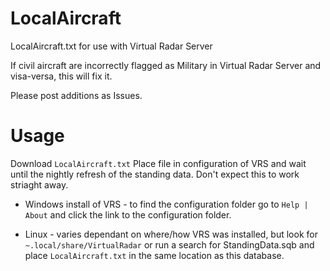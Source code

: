 # LocalAircraft
LocalAircraft.txt for use with Virtual Radar Server

If civil aircraft are incorrectly flagged as Military in Virtual Radar Server and visa-versa, this will fix it.

Please post additions as Issues.

# Usage

Download ``LocalAircraft.txt`` Place file in configuration of VRS and wait until the nightly refresh of the standing data. Don't expect this to work striaght away.

- Windows install of VRS - to find the configuration folder go to ``Help | About`` and click the link to the configuration folder.

- Linux - varies dependant on where/how VRS was installed, but look for ``~.local/share/VirtualRadar`` or run a search for StandingData.sqb and place ``LocalAircraft.txt`` in the same location as this database.
